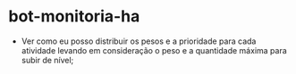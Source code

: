# bot-monitoria-ha
* Ver como eu posso distribuir os pesos e a prioridade para cada atividade levando em consideração o peso e a quantidade máxima para subir de nível;